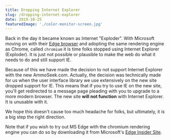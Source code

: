 ```yaml
---
title: Dropping Internet Explorer
slug: /dropping-internet-explorer
date: 2019-10-25
featuredImage: './color-monitor-screen.jpg'
---
```


Back in the day it became known as Internet "Exploder". With Microsoft moving on with their [Edge browser](https://www.microsoft.com/en-us/windows/microsoft-edge) and adopting the same rendering engine as Chrome, called `chromium` it is time folks stopped using Internet Explorer (Exploder). It is just not possible or plausible to make the web do what it needs to do and still support IE.

Because of this we have made the decision to not support Internet Explorer with the new AmmoSeek.com. Actually, the decision was technically made for us when the user interface library we use extensively on the new site dropped support for IE. This means that if you try to use IE on the new site, you'll get redirected to a message page pleading with you to upgrade to a more modern browser. The new site **will not function** with Internet Explorer. It is unusable with it.

We hope this doesn't cause too much headache for folks, but ultimately, it is a big step the right direction.

Note that if you wish to try out MS Edge with the chromium rendering engine you can do so by downloading it from Microsoft's [Edge Insider Site](https://www.microsoftedgeinsider.com/en-us/).
